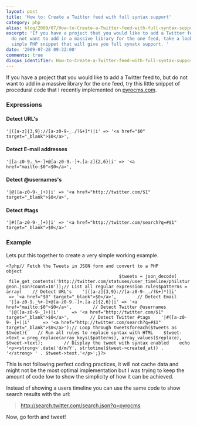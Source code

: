 ```yaml
---
layout: post
title: 'How to: Create a Twitter feed with full syntax support'
category: php
alias: blog/2009/07/How-to-Create-a-Twitter-feed-with-full-syntax-support
excerpt: 'If you have a project that you would like to add a Twitter feed to, but
  do not want to add in a massive library for the one feed, take a look at this very
  simple PHP snippet that will give you full synatx support. '
date: '2009-07-28 09:32:00'
comments: true
disqus_identifier: How-to-Create-a-Twitter-feed-with-full-syntax-support
---
```


If you have a project that you would like to add a Twitter feed to, but do not want to add in a massive library for the one feed, try this little snippet of procedural code that I recently implemented on [pyrocms.com](pyrocms.com "PyroCMS - a modular open source CodeIgniter CMS").

### Expressions

#### Detect URL's

` '|([a-z]{3,9}://[a-z0-9-_./?&+]*)|i' => '<a href="$0" target="_blank">$0</a>', `

#### Detect E-mail addresses

` '|[a-z0-9._%+-]+@[a-z0-9.-]+.[a-z]{2,6}|i' => '<a href="mailto:$0">$0</a>', `

#### Detect @usernames's

` '|@([a-z0-9-_]+)|i' => '<a href="http://twitter.com/$1" target="_blank">$0</a>', `

#### Detect #tags

` '|#([a-z0-9-_]+)|i' => '<a href="http://twitter.com/search?q=#$1" target="_blank">$0</a>' `

### Example

Lets put this together to create a very simple working example.

`<?php// Fetch the Tweets in JSON form and convert to a PHP object                                                                                                           $tweets = json_decode(     file_get_contents('http://twitter.com/statuses/user_timeline/philsturgeon.json?count=10'));// List all regular expression rules$patterns = array(    // Detect URL's    '|([a-z]{3,9}://[a-z0-9-_./?&+]*)|i'     => '<a href="$0" target="_blank">$0</a>',        // Detect Email    '|[a-z0-9._%+-]+@[a-z0-9.-]+.[a-z]{2,6}|i' => '<a href="mailto:$0">$0</a>',        // Detect Twitter @usernames    '|@([a-z0-9-_]+)|i'     => '<a href="http://twitter.com/$1" target="_blank">$0</a>',        // Detect Twitter #tags    '|#([a-z0-9-_]+)|i'     => '<a href="http://twitter.com/search?q=#$1" target="_blank">$0</a>');// Loop through tweetsforeach($tweets as $tweet){    // Run all rules to replace syntax with HTML    $tweet->text = preg_replace(array_keys($patterns), array_values($replace), $tweet->text);        // Display the tweet with syntax enabled    echo '<p><strong>'.date('d/m/Y', strtotime($tweet->created_at)) . '</strong> ' . $tweet->text.'</p>';}?>`

This is not following perfect coding practices, it will not cache data and might not be the most optimal implementation but I was trying to keep the amount of code low to show the simplicity of how it can be achieved.

Instead of showing a users timeline you can use the same code to show search results with the url:

> http://search.twitter.com/search.json?q=pyrocms

Now, go forth and tweet!

